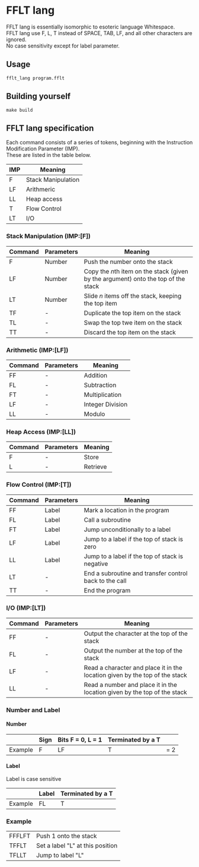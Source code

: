 # FFLT lang

FFLT lang is essentially isomorphic to esoteric language Whitespace.  
FFLT lang use F, L, T instead of SPACE, TAB, LF, and all other characters are ignored.  
No case sensitivity except for label parameter.

## Usage

```
fflt_lang program.fflt
```

## Building yourself

```
make build
```

## FFLT lang specification

Each command consists of a series of tokens, beginning with the Instruction Modification Parameter (IMP).  
These are listed in the table below.

| IMP | Meaning            |
| --- | ------------------ |
| F   | Stack Manipulation |
| LF  | Arithmeric         |
| LL  | Heap access        |
| T   | Flow Control       |
| LT  | I/O                |

### Stack Manipulation (IMP:[F])

| Command | Parameters | Meaning                                                                            |
| ------- | ---------- | ---------------------------------------------------------------------------------- |
| F       | Number     | Push the number onto the stack                                                     |
| LF      | Number     | Copy the *n*th item on the stack (given by the argument) onto the top of the stack |
| LT      | Number     | Slide _n_ items off the stack, keeping the top item                                |
| TF      | -          | Duplicate the top item on the stack                                                |
| TL      | -          | Swap the top twe item on the stack                                                 |
| TT      | -          | Discard the top item on the stack                                                  |

### Arithmetic (IMP:[LF])

| Command | Parameters | Meaning          |
| ------- | ---------- | ---------------- |
| FF      | -          | Addition         |
| FL      | -          | Subtraction      |
| FT      | -          | Multiplication   |
| LF      | -          | Integer Division |
| LL      | -          | Modulo           |

### Heap Access (IMP:[LL])

| Command | Parameters | Meaning  |
| ------- | ---------- | -------- |
| F       | -          | Store    |
| L       | -          | Retrieve |

### Flow Control (IMP:[T])

| Command | Parameters | Meaning                                                |
| ------- | ---------- | ------------------------------------------------------ |
| FF      | Label      | Mark a location in the program                         |
| FL      | Label      | Call a subroutine                                      |
| FT      | Label      | Jump unconditionally to a label                        |
| LF      | Label      | Jump to a label if the top of stack is zero            |
| LL      | Label      | Jump to a label if the top of stack is negative        |
| LT      | -          | End a subroutine and transfer control back to the call |
| TT      | -          | End the program                                        |

### I/O (IMP:[LT])

| Command | Parameters | Meaning                                                                     |
| ------- | ---------- | --------------------------------------------------------------------------- |
| FF      | -          | Output the character at the top of the stack                                |
| FL      | -          | Output the number at the top of the stack                                   |
| LF      | -          | Read a character and place it in the location given by the top of the stack |
| LL      | -          | Read a number and place it in the location given by the top of the stack    |

### Number and Label

#### Number

|         | Sign | Bits F = 0, L = 1 | Terminated by a T |     |
| ------- | ---- | ----------------- | ----------------- | --- |
| Example | F    | LF                | T                 | = 2 |

#### Label

Label is case sensitive

|         | Label | Terminated by a T |
| ------- | ----- | ----------------- |
| Example | FL    | T                 |

### Example

|        |                                  |
| ------ | -------------------------------- |
| FFFLFT | Push 1 onto the stack            |
| TFFLT  | Set a label "L" at this position |
| TFLLT  | Jump to label "L"                |
